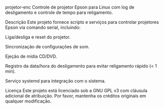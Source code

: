 projetor-enc
Controle de projetor Epson para Linux com log de desligamento e controle de tempo para religamento.

Descrição
Este projeto fornece scripts e serviços para controlar projetores Epson via comando serial, incluindo:

Liga/desliga e reset do projetor.

Sincronização de configurações de som.

Ejeção de mídia CD/DVD.

Registro da data/hora do desligamento para evitar religamento rápido (< 1 min).

Serviço systemd para integração com o sistema.

Licença
Este projeto está licenciado sob a GNU GPL v3 com cláusula adicional de atribuição.
Por favor, mantenha os créditos originais em qualquer modificação.
